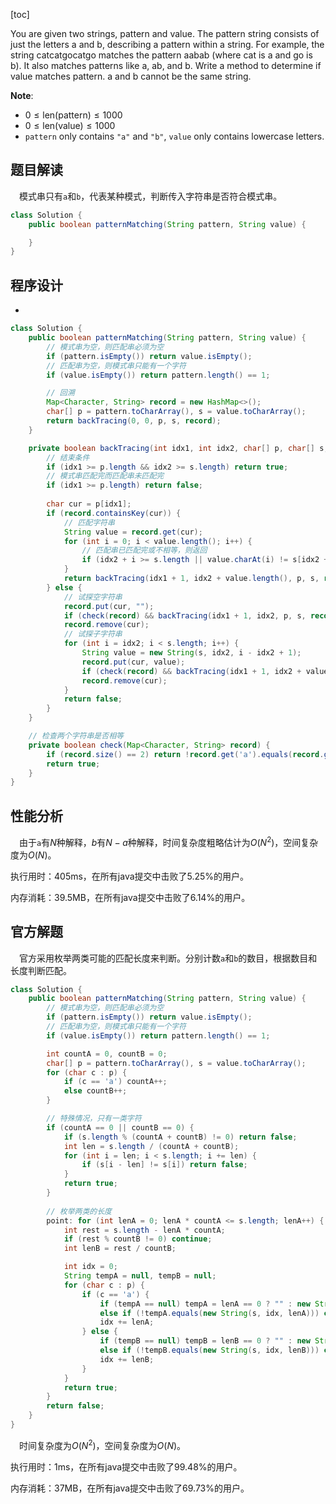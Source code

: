 [toc]

You are given two strings, pattern and value. The pattern string consists of just the letters a and b, describing a pattern within a string. For example, the string catcatgocatgo matches the pattern aabab (where cat is a and go is b). It also matches patterns like a, ab, and b. Write a method to determine if value matches pattern. a and b cannot be the same string.



**Note**:

* $0 \le \text{len(pattern)} \le 1000$
* $0 \le \text{len(value)} \le 1000$
* `pattern` only contains `"a"` and `"b"`, `value` only contains lowercase letters.



## 题目解读

&emsp;模式串只有`a`和`b`，代表某种模式，判断传入字符串是否符合模式串。

```java
class Solution {
    public boolean patternMatching(String pattern, String value) {

    }
}
```

## 程序设计

* 

```java
class Solution {
    public boolean patternMatching(String pattern, String value) {
        // 模式串为空，则匹配串必须为空
        if (pattern.isEmpty()) return value.isEmpty();
        // 匹配串为空，则模式串只能有一个字符
        if (value.isEmpty()) return pattern.length() == 1;

        // 回溯
        Map<Character, String> record = new HashMap<>();
        char[] p = pattern.toCharArray(), s = value.toCharArray();
        return backTracing(0, 0, p, s, record);
    }

    private boolean backTracing(int idx1, int idx2, char[] p, char[] s, Map<Character, String> record) {
        // 结束条件
        if (idx1 >= p.length && idx2 >= s.length) return true;
        // 模式串匹配完而匹配串未匹配完
        if (idx1 >= p.length) return false;
        
        char cur = p[idx1];
        if (record.containsKey(cur)) {
            // 匹配字符串
            String value = record.get(cur);
            for (int i = 0; i < value.length(); i++) {
                // 匹配串已匹配完或不相等，则返回
                if (idx2 + i >= s.length || value.charAt(i) != s[idx2 + i]) return false;
            }
            return backTracing(idx1 + 1, idx2 + value.length(), p, s, record);
        } else {
            // 试探空字符串
            record.put(cur, "");
            if (check(record) && backTracing(idx1 + 1, idx2, p, s, record)) return true;
            record.remove(cur);
            // 试探子字符串
            for (int i = idx2; i < s.length; i++) {
                String value = new String(s, idx2, i - idx2 + 1);
                record.put(cur, value);
                if (check(record) && backTracing(idx1 + 1, idx2 + value.length(), p, s, record)) return true;
                record.remove(cur);
            }
            return false;
        }
    }

    // 检查两个字符串是否相等
    private boolean check(Map<Character, String> record) {
        if (record.size() == 2) return !record.get('a').equals(record.get('b'));
        return true;
    }
}
```

## 性能分析

&emsp;由于`a`有$N$种解释，$b$有$N - a$种解释，时间复杂度粗略估计为$O(N^2)$，空间复杂度为$O(N)$。

执行用时：405ms，在所有java提交中击败了5.25%的用户。

内存消耗：39.5MB，在所有java提交中击败了6.14%的用户。

## 官方解题

&emsp;官方采用枚举两类可能的匹配长度来判断。分别计数`a`和`b`的数目，根据数目和长度判断匹配。

```java
class Solution {
    public boolean patternMatching(String pattern, String value) {
        // 模式串为空，则匹配串必须为空
        if (pattern.isEmpty()) return value.isEmpty();
        // 匹配串为空，则模式串只能有一个字符
        if (value.isEmpty()) return pattern.length() == 1;

        int countA = 0, countB = 0;
        char[] p = pattern.toCharArray(), s = value.toCharArray();
        for (char c : p) {
            if (c == 'a') countA++;
            else countB++;
        }

        // 特殊情况，只有一类字符
        if (countA == 0 || countB == 0) {
            if (s.length % (countA + countB) != 0) return false;
            int len = s.length / (countA + countB);
            for (int i = len; i < s.length; i += len) {
                if (s[i - len] != s[i]) return false;
            }
            return true;
        }
       
        // 枚举两类的长度
        point: for (int lenA = 0; lenA * countA <= s.length; lenA++) {
            int rest = s.length - lenA * countA;
            if (rest % countB != 0) continue;
            int lenB = rest / countB;

            int idx = 0;
            String tempA = null, tempB = null;
            for (char c : p) {
                if (c == 'a') {
                    if (tempA == null) tempA = lenA == 0 ? "" : new String(s, idx, lenA);
                    else if (!tempA.equals(new String(s, idx, lenA))) continue point;
                    idx += lenA;
                } else {
                    if (tempB == null) tempB = lenB == 0 ? "" : new String(s, idx, lenB);
                    else if (!tempB.equals(new String(s, idx, lenB))) continue point;
                    idx += lenB;
                }
            }
            return true;
        }
        return false;
    }
}
```

&emsp;时间复杂度为$O(N^2)$，空间复杂度为$O(N)$。

执行用时：1ms，在所有java提交中击败了99.48%的用户。

内存消耗：37MB，在所有java提交中击败了69.73%的用户。